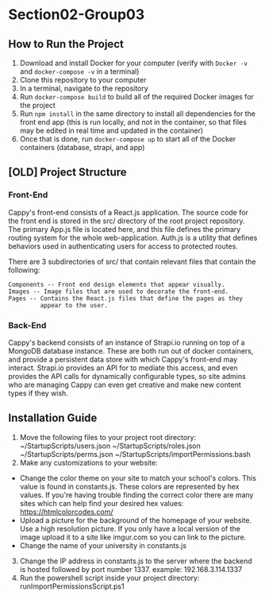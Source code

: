 # Section02-Group03

## How to Run the Project

1. Download and install Docker for your computer (verify with `Docker -v` and `docker-compose -v` in a terminal)
1. Clone this repository to your computer
1. In a terminal, navigate to the repository
1. Run `docker-compose build` to build all of the required Docker images for the project
1. Run `npm install` in the same directory to install all dependencies for the front end app (this is run locally, and not in the container, so that files may be edited in real time and updated in the container)
1. Once that is done, run `docker-compose up` to start all of the Docker containers (database, strapi, and app)

## [OLD] Project Structure

### Front-End

Cappy's front-end consists of a React.js application.  The source code for the
front end is stored in the src/ directory of the root project repository.  The primary
App.js file is located here, and this file defines the primary routing system for the
whole web-application.  Auth.js is a utility that defines behaviors used in authenticating
users for access to protected routes.

There are 3 subdirectories of src/ that contain relevant files that contain the following:

    Components -- Front end design elements that appear visually.
    Images -- Image files that are used to decorate the front-end.
    Pages -- Contains the React.js files that define the pages as they
             appear to the user.
             
### Back-End

Cappy's backend consists of an instance of Strapi.io running on top of a MongoDB database
instance.  These are both run out of docker containers, and provide a persistent data
store with which Cappy's front-end may interact.  Strapi.io provides an API for to mediate
this access, and even provides the API calls for dynamically configurable types, so site
admins who are managing Cappy can even get creative and make new content types if they wish.

## Installation Guide

1. Move the following files to your project root directory: ~/StartupScripts/users.json ~/StartupScripts/roles.json ~/StartupScripts/perms.json ~/StartupScripts/importPermissions.bash
2. Make any customizations to your website:

* Change the color theme on your site to match your school's colors. This value is found in constants.js. These colors are represented by hex values. If you're having trouble finding the correct color there are many sites which can help find your desired hex values: https://htmlcolorcodes.com/
* Upload a picture for the background of the homepage of your website. Use a high resolution picture. If you only have a local version of the image upload it to a site like imgur.com so you can link to the picture.
* Change the name of your university in constants.js
3. Change the IP address in constants.js to the server where the backend is hosted followed by port number 1337. example: 192.168.3.114.1337
4. Run the powershell script inside your project directory: runImportPermissionsScript.ps1
